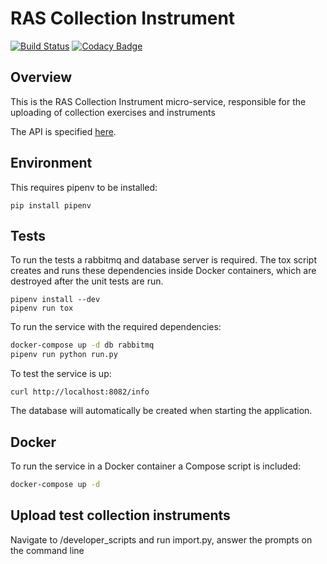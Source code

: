 # RAS Collection Instrument

[![Build Status](https://travis-ci.org/ONSdigital/ras-collection-instrument.svg?branch=master)](https://travis-ci.org/ONSdigital/ras-collection-instrument) [![Codacy Badge](https://api.codacy.com/project/badge/Grade/e4cee89df456488c95c26c10a07e4f97)](https://www.codacy.com/app/ONSDigital/ras-collection-instrument?utm_source=github.com&amp;utm_medium=referral&amp;utm_content=ONSdigital/ras-collection-instrument&amp;utm_campaign=Badge_Grade)

## Overview
This is the RAS Collection Instrument micro-service, responsible for the uploading of collection exercises and instruments

The API is specified [here](./API.md).

## Environment
This requires pipenv to be installed:
```
pip install pipenv
```

## Tests
To run the tests a rabbitmq and database server is required. The tox script creates and runs these dependencies inside Docker containers, which are destroyed after the unit tests are run.
```
pipenv install --dev
pipenv run tox
```

To run the service with the required dependencies:
``` bash
docker-compose up -d db rabbitmq
pipenv run python run.py
```

To test the service is up:

```
curl http://localhost:8082/info
```

The database will automatically be created when starting the application.

## Docker
To run the service in a Docker container a Compose script is included:
```bash
docker-compose up -d
```

## Upload test collection instruments
Navigate to /developer_scripts and run import.py, answer the prompts on the command line
